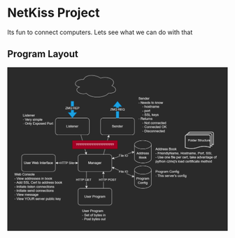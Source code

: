 # NetKiss Project

Its fun to connect computers. Lets see what we can do with that

## Program Layout

![Alt text](/docs/netkiss.drawio.png)